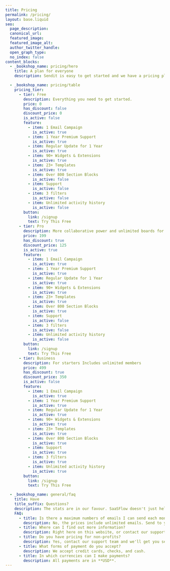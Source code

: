 ```yaml
---
title: Pricing
permalink: /pricing/
layout: base.liquid
seo:
  page_description: 
  canonical_url: 
  featured_image: 
  featured_image_alt: 
  author_twitter_handle: 
  open_graph_type:
  no_index: false
content_blocks:
  - _bookshop_name: pricing/hero
    title: A plan for everyone
    description: Sendit is easy to get started and we have a pricing plan for businesses of all sizes.

  - _bookshop_name: pricing/table
    pricing_tier:
      - tier: Free
        description: Everything you need to get started.
        price: 0
        has_discount: false
        discount_price: 0
        is_active: false
        feature:
          - item: 1 Email Campaign
            is_active: true
          - item: 1 Year Premium Support
            is_active: true
          - item: Regular Update for 1 Year
            is_active: true
          - item: 90+ Widgets & Extensions
            is_active: true
          - item: 23+ Templates
            is_active: true
          - item: Over 800 Section Blocks
            is_active: false
          - item: Support
            is_active: false
          - item: 3 filters
            is_active: false
          - item: Unlimited activity history
            is_active: false
        button:
          link: /signup
          text: Try This Free
      - tier: Pro
        description: More collaborative power and unlimited boards for fast-growing.
        price: 199
        has_discount: true
        discount_price: 125
        is_active: true
        feature:
          - item: 1 Email Campaign
            is_active: true
          - item: 1 Year Premium Support
            is_active: true
          - item: Regular Update for 1 Year
            is_active: true
          - item: 90+ Widgets & Extensions
            is_active: true
          - item: 23+ Templates
            is_active: true
          - item: Over 800 Section Blocks
            is_active: true
          - item: Support
            is_active: false
          - item: 3 filters
            is_active: false
          - item: Unlimited activity history
            is_active: false
        button:
          link: /signup
          text: Try This Free
      - tier: Business
        description: For starters Includes unlimited members
        price: 499
        has_discount: true
        discount_price: 350
        is_active: false
        feature:
          - item: 1 Email Campaign
            is_active: true
          - item: 1 Year Premium Support
            is_active: true
          - item: Regular Update for 1 Year
            is_active: true
          - item: 90+ Widgets & Extensions
            is_active: true
          - item: 23+ Templates
            is_active: true
          - item: Over 800 Section Blocks
            is_active: true
          - item: Support
            is_active: true
          - item: 3 filters
            is_active: true
          - item: Unlimited activity history
            is_active: true
        button:
          link: /signup
          text: Try This Free

  - _bookshop_name: general/faq
    title: Have
    title_suffix: Questions?
    description: The stats are in our favour. SaaSFlow doesn't just help you with your email marketing, we get you customer relationships that last.
    FAQ:
      - title: Is there a maximum numbers of emails I can send each month?
        description: No, the prices include unlimited emails. Send to your heart's content.
      - title: Where can I find out more information?
        description: Right here on this website, or contact our support team.
      - title: Do you have pricing for non-profits?
        description: Yes, contact our support team and we'll get you set up on our non-profit plan.
      - title: What forms of payment do you accept?
        description: We accept credit cards, checks, and cash.
      - title: In which currencies can I make payments?
        description: All payments are in **USD**.
---
```

